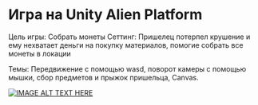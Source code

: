 # Игра на Unity Alien Platform
Цель игры: Собрать монеты
Сеттинг: Пришелец потерпел крушение и ему нехватает деньги на покупку материалов, помогие собрать все монеты в локации

Темы: Передвижение с помощью wasd, поворот камеры с помощью мышки, сбор предметов и прыжок пришельца, Canvas.

[![IMAGE ALT TEXT HERE](https://img.youtube.com/vi/hWeYjn5UO1I/0.jpg)](https://www.youtube.com/watch?v=hWeYjn5UO1I)
